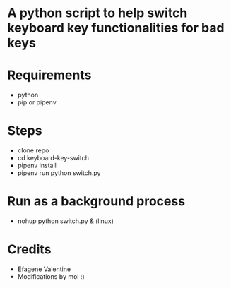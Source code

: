 # A python script to help switch keyboard key functionalities for bad keys

# Requirements
* python
* pip or pipenv

# Steps
* clone repo
* cd keyboard-key-switch
* pipenv install
* pipenv run python switch.py

# Run as a background process
* nohup python switch.py & (linux)

# Credits
* Efagene Valentine
* Modifications by moi :)
